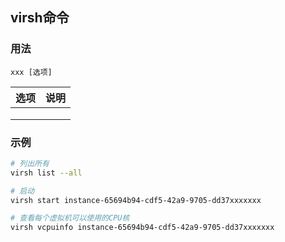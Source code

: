 ## virsh命令


### 用法
```
xxx [选项]
```

| 选项 | 说明 |
| --- | --- |
|  |  |
|  |  |
|  |  |

### 示例
```sh
# 列出所有
virsh list --all

# 启动
virsh start instance-65694b94-cdf5-42a9-9705-dd37xxxxxxx

# 查看每个虚拟机可以使用的CPU核
virsh vcpuinfo instance-65694b94-cdf5-42a9-9705-dd37xxxxxxx

```
